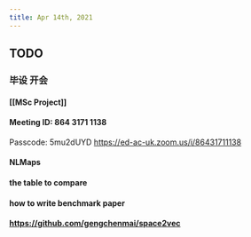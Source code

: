 ```yaml
---
title: Apr 14th, 2021
---
```


## TODO
### 毕设 开会
#### [[MSc Project]]
#### Meeting ID: 864 3171 1138
 Passcode: 5mu2dUYD
 https://ed-ac-uk.zoom.us/i/86431711138
#### NLMaps
#### the table to compare
#### how to write benchmark paper
#### https://github.com/gengchenmai/space2vec
####
